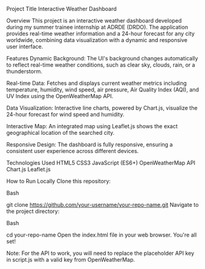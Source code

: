 Project Title
Interactive Weather Dashboard

Overview
This project is an interactive weather dashboard developed during my summer trainee internship at ADRDE (DRDO). The application provides real-time weather information and a 24-hour forecast for any city worldwide, combining data visualization with a dynamic and responsive user interface.

Features
Dynamic Background: The UI's background changes automatically to reflect real-time weather conditions, such as clear sky, clouds, rain, or a thunderstorm.

Real-time Data: Fetches and displays current weather metrics including temperature, humidity, wind speed, air pressure, Air Quality Index (AQI), and UV Index using the OpenWeatherMap API.

Data Visualization: Interactive line charts, powered by Chart.js, visualize the 24-hour forecast for wind speed and humidity.

Interactive Map: An integrated map using Leaflet.js shows the exact geographical location of the searched city.

Responsive Design: The dashboard is fully responsive, ensuring a consistent user experience across different devices.

Technologies Used
HTML5
CSS3
JavaScript (ES6+)
OpenWeatherMap API
Chart.js
Leaflet.js

How to Run Locally
Clone this repository:

Bash

git clone https://github.com/your-username/your-repo-name.git
Navigate to the project directory:

Bash

cd your-repo-name
Open the index.html file in your web browser. You're all set!

Note: For the API to work, you will need to replace the placeholder API key in script.js with a valid key from OpenWeatherMap.
